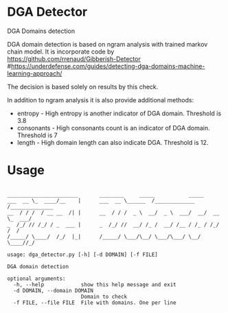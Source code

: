 # DGA Detector
DGA Domains detection

DGA domain detection is based on ngram analysis with trained markov chain model.
It is incorporate code by https://github.com/rrenaud/Gibberish-Detector
#https://underdefense.com/guides/detecting-dga-domains-machine-learning-approach/

The decision is based solely on results by this check.

In addition to ngram analysis it is also provide additional methods:
* entropy - High entropy is another indicator of DGA domain. Threshold is 3.8
* consonants - High consonants count is an indicator of DGA domain. Threshold is 7
* length - High domain length can also indicate DGA. Threshold is 12.

# Usage
```

_______________________       ________     _____           _____
___  __ \_  ____/__    |      ___  __ \______  /_____________  /______________
__  / / /  / __ __  /| |      __  / / /  _ \  __/  _ \  ___/  __/  __ \_  ___/
_  /_/ // /_/ / _  ___ |      _  /_/ //  __/ /_ /  __/ /__ / /_ / /_/ /  /
/_____/ \____/  /_/  |_|      /_____/ \___/\__/ \___/\___/ \__/ \____//_/
        
usage: dga_detector.py [-h] [-d DOMAIN] [-f FILE]

DGA domain detection

optional arguments:
  -h, --help            show this help message and exit
  -d DOMAIN, --domain DOMAIN
                        Domain to check
  -f FILE, --file FILE  File with domains. One per line
```
